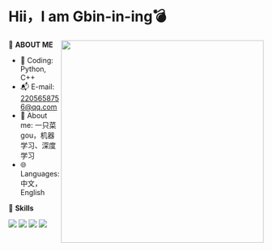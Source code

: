 # Hii，I am Gbin-in-ing💣

<img align="right" src="https://github-readme-stats.vercel.app/api/top-langs/?username=KeLuoJun&layout=compact" style="width: 400px;"/>

👻 **ABOUT ME**  

- 🔭 Coding: Python, C++
- 📬 E-mail: 2205658756@qq.com
- 🍿 About me: 一只菜gou，机器学习、深度学习
- 🌐 Languages: 中文，English

🔧 **Skills**

![](https://img.shields.io/badge/-Python-3e74a2?style=flat-square&logo=Python&logoColor=fff)
![](https://img.shields.io/badge/-PyTorch-EE4C2C?style=flat-square&logo=PyTorch&logoColor=fff)
![](https://img.shields.io/badge/-Docker-2496ED?style=flat-square&logo=Docker&logoColor=fff)
![](https://img.shields.io/badge/-Linux-000000?style=flat-square&logo=Linux&logoColor=fff)


